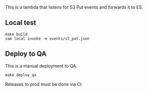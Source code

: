 This is a lambda that listens for S3 Put events and forwards it to ES.


## Local test
```
make build
sam local invoke -e events/s3_put.json
```

## Deploy to QA

This is a manual deployment to QA. 
```
make deploy_qa
```

Releases to prod must be done via CI
